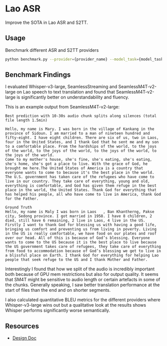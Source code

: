 # Lao ASR

Improve the SOTA in Lao ASR and S2TT.

## Usage

Benchmark different ASR and S2TT providers
```bash
python benchmark.py --provider={provider_name} --model_task={model_task} --device={device}
```

## Benchmark Findings

I evaluated Whisper-v3-large, SeamlessStreaming and SeamlessM4T-v2-large on Lao speech to text translation and found that SeamlessM4T-v2-large is significantly better on understandability and fluency.

This is an example output from SeamlessM4T-v2-large:

```
Best prediction with 10-30s audio chunk splits along silences (total file length 1.5min)

Hello, my name is Mary. I was born in the village of Kankang in the province of Sidoun. I am married to a man of nineteen hundred and fifty-eight. I have eight children. There are six of us, two in Laos, four in the United States, and I thank God that he sent me and my son to a comfortable place. From the hardships of the world, to the joys of the world, to the joys of the world, to the joys of the world, to the joys of the world.
Come to my mother's house, she's fine, she's eating, she's eating, she's home, she's got a place to live. With the grace of God, he brought me here.The United States of America is a country that everyone wants to come to because it's the best place in the world. The U.S. government has taken care of the refugees who have come to live in our country. They take care of everything, young and old, everything is comfortable, and God has given them refuge in the best place in the world, the United States. Thank God for everything that has helped his people, all who have come to live in America, thank God for the Father.

Ground Truth
Hello, my name is Maly I was born in Laos	, Ban Khantherng, Pakse city, Sedong province. I got married in 1958. I have 8 children, 2 died, still have 6 remaining, 2 live in Laos, 4 live in the US. Firstly I want to thank God for blessing us with having a good life, bringing us comfort and preventing us from living in poverty. Living in the US is really comfortable, we have food on our plates and roof over our head. All of this is because of God’s blessing. Everyone wants to come to the US because it is the best place to live because the US government takes care of refugees, they take care of everything from food to accommodation because of God’s blessing we get to live in a blissful place on Earth. I thank God for everything for helping Lao people that seek refuge to the US and I thank Mother and Father.
```

Interestingly I found that how we split of the audio is incredibly important both because of GPU mem restrictions but also for output quality. It seems that SM4T might be sensitive to audio length or certain artefacts in some of the chunks. Generally speaking, I saw better translation performance at the start of files than the end and on shorter segments.

I also calculated quantitative BLEU metrics for the different providers where Whisper-v3-large wins out but a qualitative look at the results shows Whisper performs significantly worse semantically.

## Resources
- [Design Doc](https://docs.google.com/document/d/155EiskCDYdqvbzwpPG5GcXiEnxpWDsT0kloSUkkpOM4/edit?usp=sharing)